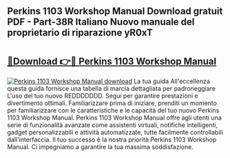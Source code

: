 ## Perkins 1103 Workshop Manual Download gratuit PDF - Part-38R Italiano Nuovo manuale del proprietario di riparazione yR0xT

# <h2><a href="http://dfggskz.blite.top/?on=Perkins+1103+Workshop+Manual">🔗Download 👉🔴 Perkins 1103 Workshop Manual</a></h2>

[![Perkins 1103 Workshop Manual download](https://i.imgur.com/lujVjoI.png)](http://dfggskz.blite.top/?on=Perkins+1103+Workshop+Manual)
La tua guida All'eccellenza questa guida fornisce una tabella di marcia dettagliata per padroneggiare L'uso del tuo nuovo REDDDDDDD. Segui per garantire prestazioni e divertimento ottimali. Familiarizzare prima di iniziare, prenditi un momento per familiarizzare con le caratteristiche e le capacità del tuo nuovo Perkins 1103 Workshop Manual. Perkins 1103 Workshop Manual offre agli utenti una serie di funzionalità avanzate come assistenti virtuali, notifiche intelligenti, gadget personalizzabili e attività automatizzate, tutte facilmente controllabili dall'interfaccia. Il tuo successo è la nostra priorità Perkins 1103 Workshop Manual. Ci impegniamo a garantire la tua massima soddisfazione.
